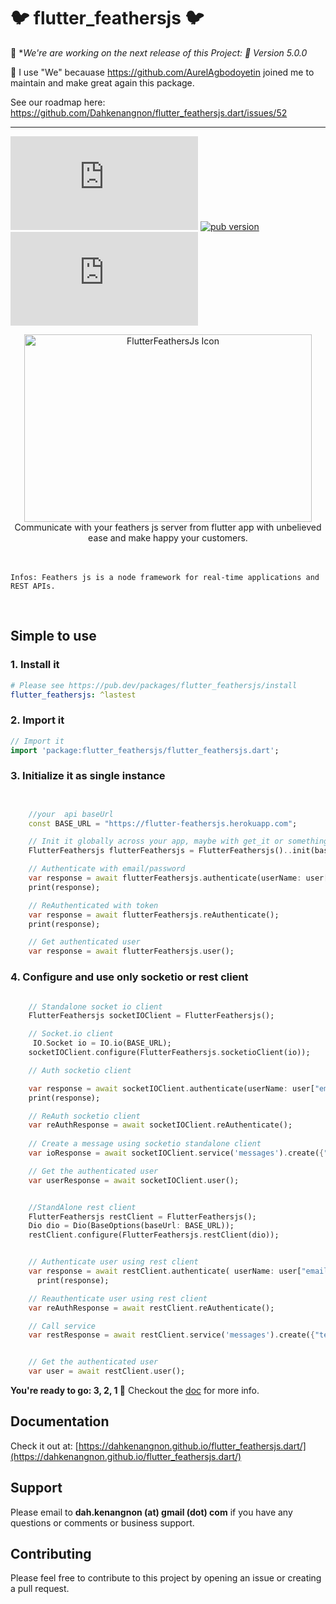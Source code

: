 # :bird: flutter_feathersjs :bird:


 :rocket:  **We're are working on the next release of this Project: 🎯 Version 5.0.0*


👏 I use "We" becauase https://github.com/AurelAgbodoyetin joined me to maintain and make great again this package.

See our roadmap here: https://github.com/Dahkenangnon/flutter_feathersjs.dart/issues/52

------------------


[![GitHub Repo stars](https://img.shields.io/github/stars/dahkenangnon/flutter_feathersjs.dart?label=github%20stars)](https://github.com/dahkenangnon/flutter_feathersjs)
[![pub version](https://img.shields.io/pub/v/flutter_feathersjs)](https://pub.dev/packages/flutter_feathersjs)
[![GitHub last commit](https://img.shields.io/github/last-commit/dahkenangnon/flutter_feathersjs.dart)](https://github.com/dahkenangnon/flutter_feathersjs)

<p align="center">
 <img width="460" alt="FlutterFeathersJs Icon" height="300" src="https://dahkenangnon.github.io/flutter_feathersjs.dart/assets/img/logo.png">
 <br>
 Communicate with your feathers js  server from flutter app with unbelieved ease and make happy your customers.
 <br><br><br>

</p>

`Infos: Feathers js is a node framework for real-time applications and REST APIs.`

<br>

## Simple to use

### 1.  Install it

```yaml
# Please see https://pub.dev/packages/flutter_feathersjs/install
flutter_feathersjs: ^lastest
```

### 2. Import it

```dart
// Import it
import 'package:flutter_feathersjs/flutter_feathersjs.dart';

```

### 3. Initialize it as single instance

```dart


    //your  api baseUrl
    const BASE_URL = "https://flutter-feathersjs.herokuapp.com";

    // Init it globally across your app, maybe with get_it or something like that
    FlutterFeathersjs flutterFeathersjs = FlutterFeathersjs()..init(baseUrl: BASE_URL);

    // Authenticate with email/password
    var response = await flutterFeathersjs.authenticate(userName: user["email"], password: user["password"]);
    print(response);

    // ReAuthenticated with token
    var response = await flutterFeathersjs.reAuthenticate();
    print(response);

    // Get authenticated user
    var response = await flutterFeathersjs.user();

```

### 4. Configure and use only socketio or rest client


```dart

    // Standalone socket io client
    FlutterFeathersjs socketIOClient = FlutterFeathersjs();

    // Socket.io client
     IO.Socket io = IO.io(BASE_URL);
    socketIOClient.configure(FlutterFeathersjs.socketioClient(io));

    // Auth socketio client 

    var response = await socketIOClient.authenticate(userName: user["email"], password: user["password"]);
    print(response);

    // ReAuth socketio client
    var reAuthResponse = await socketIOClient.reAuthenticate();
    
    // Create a message using socketio standalone client
    var ioResponse = await socketIOClient.service('messages').create({"text": 'A new message'});

    // Get the authenticated user 
    var userResponse = await socketIOClient.user();

```

```dart

    //StandAlone rest client
    FlutterFeathersjs restClient = FlutterFeathersjs();
    Dio dio = Dio(BaseOptions(baseUrl: BASE_URL));
    restClient.configure(FlutterFeathersjs.restClient(dio));


    // Authenticate user using rest client
    var response = await restClient.authenticate( userName: user["email"], password: user["password"]);
      print(response);

    // Reauthenticate user using rest client
    var reAuthResponse = await restClient.reAuthenticate();

    // Call service 
    var restResponse = await restClient.service('messages').create({"text": 'A new message'});


    // Get the authenticated user
    var user = await restClient.user();


```

**You're ready to go: 3, 2, 1 :rocket:** Checkout the [doc](https://dahkenangnon.github.io/flutter_feathersjs.dart/) for more info.


## Documentation

Check it out at: [https://dahkenangnon.github.io/flutter_feathersjs.dart/](https://dahkenangnon.github.io/flutter_feathersjs.dart/)

## Support

Please email to **dah.kenangnon (at) gmail (dot) com** if you have any questions or comments or business support.

## Contributing

Please feel free to contribute to this project by opening an issue or creating a pull request.
